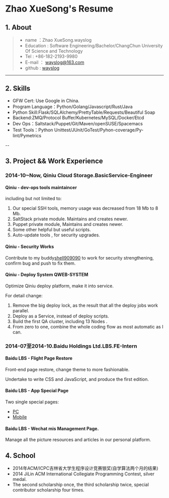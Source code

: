 # Zhao XueSong's Resume

## 1. About
>* name ：Zhao XueSong.wayslog
>* Education : Software Engineering/Bachelor/ChangChun University Of Science and Technology
>* Tel : +86-182-2193-9980 
>* E-mail ： wayslog@163.com
>* github : [wayslog](https://github.com/wayslog)

---

## 2. Skills

- GFW Cert: Use Google in China.
- Program Language：Python/Golang/Javascript/Rust/Java
- Python Skill:Flask/SQLAlchemy/PrettyTable/Requests/Beautiful Soap
- Backend:ZMQ/Protocol Buffer/Kubernetes/MySQL/Docker/Etcd
- Dev Ops：Saltstack/Puppet/Git/Maven/openSUSE/Spacemacs
- Test Tools：Python Unittest/JUnit/GoTest/Pyhon-coverage/Py-lint/Pymetrics

--

## 3. Project && Work Experience

### 2014-10~Now, Qiniu Cloud Storage.BasicService-Engineer

#### Qiniu - dev-ops tools maintaincer

including but not limited to:

1. Our special SSH tools, memory usage was decreased from 18 Mb to 8 Mb.
2. SaltStack private module. Maintains and creates newer.
3. Puppet private module, Maintains and creates newer.
4. Some other helpful but useful scripts.
5. Auto-update tools , for security upgrades.

#### Qiniu - Security Works

Contribute to my buddy[shell909090](http://github.com/shell909090) to work for security strengthening, confirm bug and push to fix them.

#### Qiniu - Deploy System QWEB-SYSTEM 

Optimize Qiniu deploy platform, make it into service. 

For detail change:

1. Remove the big deploy lock, as the result that all the deploy jobs work parallel.
2. Deploy as a Service, instead of deploy scripts.
3. Build the first QA cluster, including 13 Nodes .
4. From zero to one, combine the whole coding flow as most automatic as I can.


### 2014-07至2014-10.Baidu Holdings Ltd.LBS.FE-Intern

#### Baidu LBS - Flight Page Restore

Front-end page restore, change theme to more fashionable.

Undertake to write CSS and JavaScript, and produce the first edition.

#### Baidu LBS - App Special Page

Two single special pages:

* [PC](http://lvyou.baidu.com/event/s/2014goldenweek/?fr=index)
* [Mobile](http://lvyou.baidu.com/event/s/2014goldenweek/webapp)

#### Baidu LBS - Wechat mis Management Page.

Manage all the picture resources and articles in our personal platform.

## 4. School 

* 2014年ACM/ICPC吉林省大学生程序设计竞赛银奖(自学算法两个月的结果)
* 2014 JiLin ACM International Collegiate Programming Contest, silver medal.
* The second scholarship once, the third scholarship twice, special contributor scholarship four times.
